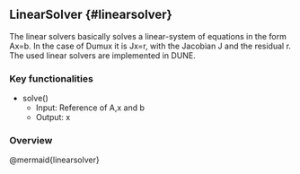 ## LinearSolver {#linearsolver}
<!-- @page linearSolver LinearSolver -->

The linear solvers basically solves a linear-system of equations in  the form Ax=b.
In the case of Dumux it is Jx=r, with the Jacobian J and the residual r.
The used linear solvers are implemented in DUNE.


### Key functionalities

- solve()
  - Input: Reference of A,x and b
  - Output: x

### Overview

@mermaid{linearsolver}
